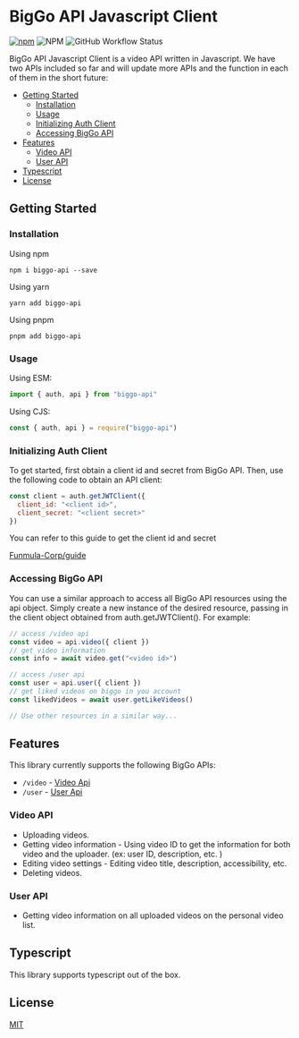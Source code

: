 # BigGo API Javascript Client

<p>

[![npm](https://img.shields.io/npm/v/biggo-api)](https://www.npmjs.com/package/biggo-api?activeTab=readme)
![NPM](https://img.shields.io/npm/l/biggo-api)
![GitHub Workflow Status](https://img.shields.io/github/actions/workflow/status/Funmula-Corp/biggo-api-js-client/build-test.yml)

</p>

BigGo API Javascript Client is a video API written in Javascript. We have two APIs included so far and will update more APIs and the function in each of them in the short future:

- [Getting Started](#getting-started)
  - [Installation](#installation)
  - [Usage](#usage)
  - [Initializing Auth Client](#initializing-auth-client)
  - [Accessing BigGo API](#accessing-biggo-api)
- [Features](#features)
  - [Video API](#video-api)
  - [User API](#user-api)
- [Typescript](#typescript)
- [License](#license)

## Getting Started

### Installation

Using npm

```shell
npm i biggo-api --save
```

Using yarn

```shell
yarn add biggo-api
```

Using pnpm

```shell
pnpm add biggo-api
```

### Usage

Using ESM:

```js
import { auth, api } from "biggo-api"
```

Using CJS:

```js
const { auth, api } = require("biggo-api")
```

### Initializing Auth Client

To get started, first obtain a client id and secret from BigGo API. Then, use the following code to obtain an API client:

```js
const client = auth.getJWTClient({
  client_id: "<client id>",
  client_secret: "<client secret>"
})
```

You can refer to this guide to get the client id and secret

[Funmula-Corp/guide](https://github.com/Funmula-Corp/guide)

### Accessing BigGo API

You can use a similar approach to access all BigGo API resources using the api object. Simply create a new instance of the desired resource, passing in the client object obtained from auth.getJWTClient(). For example:

```js
// access /video api
const video = api.video({ client })
// get video information
const info = await video.get("<video id>")

// access /user api
const user = api.user({ client })
// get liked videos on biggo in you account
const likedVideos = await user.getLikeVideos()

// Use other resources in a similar way...
```

## Features

This library currently supports the following BigGo APIs:

- `/video` - [Video Api](./packages/api-core/lib/api/video#readme)
- `/user` - [User Api](./packages/api-core/lib/api/user#readme)

### Video API

- Uploading videos.
- Getting video information - Using video ID to get the information for both video and the uploader. (ex: user ID, description, etc. )
- Editing video settings - Editing video title, description, accessibility, etc.
- Deleting videos.

### User API

- Getting video information on all uploaded videos on the personal video list.

## Typescript

This library supports typescript out of the box.

## License

[MIT](./LICENSE)
